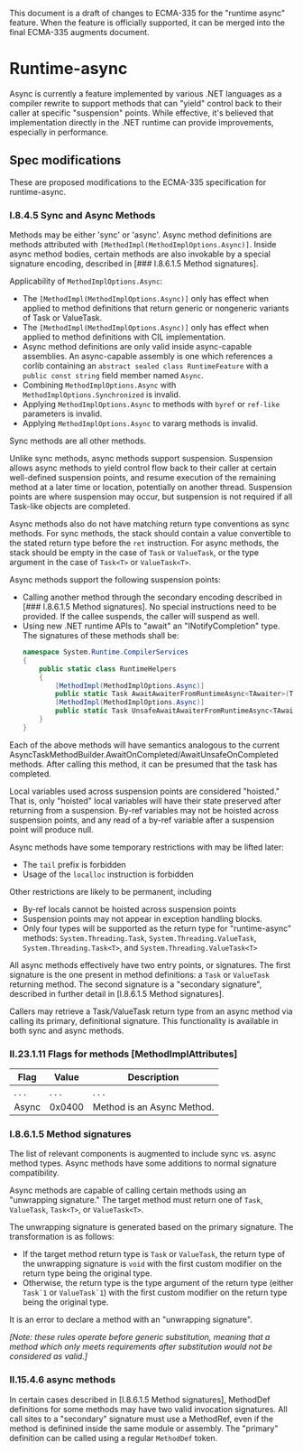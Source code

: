 
This document is a draft of changes to ECMA-335 for the "runtime async" feature. When the feature is officially supported, it can be merged into the final ECMA-335 augments document.

# Runtime-async

Async is currently a feature implemented by various .NET languages as a compiler rewrite to support methods that can "yield" control back to their caller at specific "suspension" points. While effective, it's believed that implementation directly in the .NET runtime can provide improvements, especially in performance.

## Spec modifications

These are proposed modifications to the ECMA-335 specification for runtime-async.

### I.8.4.5 Sync and Async Methods

Methods may be either 'sync' or 'async'. Async method definitions are methods attributed with `[MethodImpl(MethodImplOptions.Async)]`. Inside async method bodies, certain methods are also invokable by a special signature encoding, described in [### I.8.6.1.5 Method signatures].

Applicability of `MethodImplOptions.Async`:
* The `[MethodImpl(MethodImplOptions.Async)]` only has effect when applied to method definitions that return generic or nongeneric variants of Task or ValueTask.
* The `[MethodImpl(MethodImplOptions.Async)]` only has effect when applied to method definitions with CIL implementation.
* Async method definitions are only valid inside async-capable assemblies. An async-capable assembly is one which references a corlib containing an `abstract sealed class RuntimeFeature` with a `public const string` field member named `Async`.
* Combining `MethodImplOptions.Async` with `MethodImplOptions.Synchronized` is invalid.
* Applying `MethodImplOptions.Async` to methods with `byref` or `ref-like` parameters is invalid.
* Applying `MethodImplOptions.Async` to vararg methods is invalid.

Sync methods are all other methods.

Unlike sync methods, async methods support suspension. Suspension allows async methods to yield control flow back to their caller at certain well-defined suspension points, and resume execution of the remaining method at a later time or location, potentially on another thread. Suspension points are where suspension may occur, but suspension is not required if all Task-like objects are completed.

Async methods also do not have matching return type conventions as sync methods. For sync methods, the stack should contain a value convertible to the stated return type before the `ret` instruction. For async methods, the stack should be empty in the case of `Task` or `ValueTask`, or the type argument in the case of `Task<T>` or `ValueTask<T>`.

Async methods support the following suspension points:

* Calling another method through the secondary encoding described in [### I.8.6.1.5 Method signatures]. No special instructions need to be provided. If the callee suspends, the caller will suspend as well.
* Using new .NET runtime APIs to "await" an "INotifyCompletion" type. The signatures of these methods shall be:
  ```C#
  namespace System.Runtime.CompilerServices
  {
      public static class RuntimeHelpers
      {
          [MethodImpl(MethodImplOptions.Async)]
          public static Task AwaitAwaiterFromRuntimeAsync<TAwaiter>(TAwaiter awaiter) where TAwaiter : INotifyCompletion { ... }
          [MethodImpl(MethodImplOptions.Async)]
          public static Task UnsafeAwaitAwaiterFromRuntimeAsync<TAwaiter>(TAwaiter awaiter) where TAwaiter : ICriticalNotifyCompletion
      }
  }
  ```

Each of the above methods will have semantics analogous to the current AsyncTaskMethodBuilder.AwaitOnCompleted/AwaitUnsafeOnCompleted methods. After calling this method, it can be presumed that the task has completed.

Local variables used across suspension points are considered "hoisted." That is, only "hoisted" local variables will have their state preserved after returning from a suspension. By-ref variables may not be hoisted across suspension points, and any read of a by-ref variable after a suspension point will produce null.

Async methods have some temporary restrictions with may be lifted later:
* The `tail` prefix is forbidden
* Usage of the `localloc` instruction is forbidden

Other restrictions are likely to be permanent, including
* By-ref locals cannot be hoisted across suspension points
* Suspension points may not appear in exception handling blocks.
* Only four types will be supported as the return type for "runtime-async" methods: `System.Threading.Task`, `System.Threading.ValueTask`, `System.Threading.Task<T>`, and `System.Threading.ValueTask<T>`

All async methods effectively have two entry points, or signatures. The first signature is the one present in method definitions: a `Task` or `ValueTask` returning method. The second signature is a "secondary signature", described in further detail in [I.8.6.1.5 Method signatures].

Callers may retrieve a Task/ValueTask return type from an async method via calling its primary, definitional signature. This functionality is available in both sync and async methods.

### II.23.1.11 Flags for methods [MethodImplAttributes]

| Flag  | Value | Description |
| ------------- | ------------- | ------------- |
| . . . | . . . | . . . |
|Async |0x0400 |Method is an Async Method.|

### I.8.6.1.5 Method signatures

The list of relevant components is augmented to include sync vs. async method types. Async methods have some additions to normal signature compatibility.

Async methods are capable of calling certain methods using an "unwrapping signature." The target method must return one of `Task`, `ValueTask`, `Task<T>`, or `ValueTask<T>`.

The unwrapping signature is generated based on the primary signature. The transformation is as follows:
* If the target method return type is `Task` or `ValueTask`, the return type of the unwrapping signature is `void` with the first custom modifier on the return type being the original type.
* Otherwise, the return type is the type argument of the return type (either ``Task`1`` or ``ValueTask`1``) with the first custom modifier on the return type being the original type.

It is an error to declare a method with an "unwrapping signature".

_[Note: these rules operate before generic substitution, meaning that a method which only meets requirements after substitution would not be considered as valid.]_

### II.15.4.6 async methods

In certain cases described in [I.8.6.1.5 Method signatures], MethodDef definitions for some methods may have two valid invocation signatures. All call sites to a "secondary" signature must use a MethodRef, even if the method is definined inside the same module or assembly. The "primary" definition can be called using a regular `MethodDef` token.
